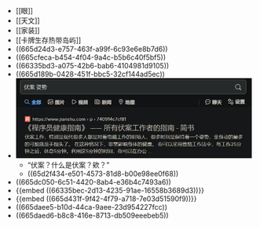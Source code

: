 - [[眼]]
- [[天文]]
- [[家装]]
- [[卡牌生存热带岛屿]]
- ((665d24d3-e757-463f-a99f-6c93e6e8b7d6))
- ((665cfeca-b454-4f04-9a4c-b5b6c40f5bf5))
- ((66335bd3-a075-42b6-bab6-4104981d9105))
- ((665d189b-0428-451f-bbc5-32cf144ad5ec))
- ![SOGOUSmartAssistant_36Ak6j3f9h.png](../assets/SOGOUSmartAssistant_36Ak6j3f9h_1717397718260_0.png)
	- “伏案？什么是伏案？欸？”
	- ((65d2f434-e501-4573-81d8-b00e98ee0f68))
- ((665dc050-6c51-4420-8ab4-e36b4c7493a6))
- {{embed ((66335bec-2d13-4235-91ae-16558b3689d3))}}
- {{embed ((665d431f-9f42-4f79-a718-7e03d51590f9))}}
- ((665daee5-b10d-44ca-9aee-23d954227fcc))
- ((665daed6-b8c8-416e-8713-db509eeebeb5))